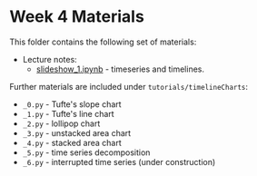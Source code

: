 # Week 4 Materials

This folder contains the following set of materials:

+ Lecture notes:
  - [slideshow_1.ipynb](slideshow_1.ipynb) - timeseries and timelines.

Further materials are included under `tutorials/timelineCharts`:

-  `_0.py` - Tufte's slope chart
-  `_1.py` - Tufte's line chart
-  `_2.py` - lollipop chart
-  `_3.py` - unstacked area chart
-  `_4.py` - stacked area chart
-  `_5.py` - time series decomposition
-  `_6.py` - interrupted time series (under construction)

